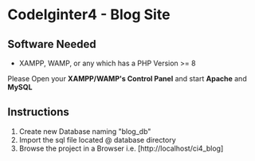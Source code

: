 # CodeIginter4 - Blog Site

## Software Needed
- XAMPP, WAMP, or any which has a PHP Version >= 8

Please Open your **XAMPP/WAMP's Control Panel** and start **Apache** and **MySQL**

## Instructions

1. Create new Database naming "blog_db"
2. Import the sql file located @ database directory
3. Browse the project in a Browser i.e. [http://localhost/ci4_blog]

